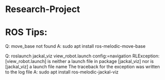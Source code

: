 # Research-Project

# ROS Tips:

Q: move_base not found
A: sudo apt install ros-melodic-move-base

Q: roslaunch jackal_viz view_robot.launch config:=navigation
RLException: [view_robot.launch] is neither a launch file in package [jackal_viz] nor is [jackal_viz] a launch file name
The traceback for the exception was written to the log file
A:  sudo apt install ros-melodic-jackal-viz

